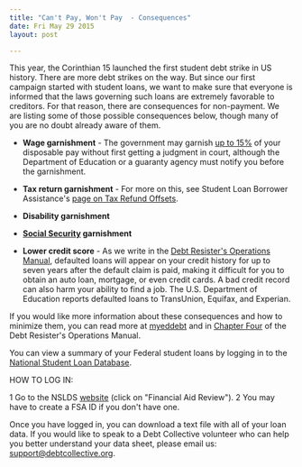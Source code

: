 ```yaml
---
title: "Can't Pay, Won't Pay  - Consequences"
date: Fri May 29 2015
layout: post

---
```


This year, the Corinthian 15 launched the first student debt strike in US history. There are more debt strikes on the way. But since our first campaign started with student loans, we want to make sure that everyone is informed that the laws governing such loans are extremely favorable to creditors. For that reason, there are consequences for non-payment.  We are listing some of those possible consequences below, though many of you are no doubt already aware of them.
 
* **Wage garnishment** - The government may garnish [up to 15%](http://www.studentloanborrowerassistance.org/collections/government-collection-tools/admin-wage-garnishments/) of your disposable pay without first getting a judgment in court, although the Department of Education or a guaranty agency must notify you before the garnishment.

* **Tax return garnishment** - For more on this, see Student Loan Borrower Assistance's [page on Tax Refund Offsets](http://www.studentloanborrowerassistance.org/collections/government-collection-tools/tax-offsets/).

* **Disability garnishment**

* **[Social Security](http://www.studentloanborrowerassistance.org/collections/government-collection-tools/benefits-offsets/) garnishment**

* **Lower credit score** - As we write in the [Debt Resister's Operations Manual](http://strikedebt.org/drom/chapter-four/), defaulted loans will appear on your credit history for up to seven years after the default claim is paid, making it difficult for you to obtain an auto loan, mortgage, or even credit cards. A bad credit record can also harm your ability to find a job. The U.S. Department of Education reports defaulted loans to TransUnion, Equifax, and Experian.
 
If you would like more information about these consequences and how to minimize them, you can read more at [myeddebt](https://www.myeddebt.com/borrower/) and in [Chapter Four](http://strikedebt.org/drom/chapter-four/) of the Debt Resister's Operations Manual.
 
You can view a summary of your Federal student loans by logging in to the [National Student Loan Database](http://www.nslds.ed.gov/nslds/nslds_SA/).

 
HOW TO LOG IN:
 
1      Go to the NSLDS [website](https://www.nslds.ed.gov/nslds/nslds_SA/) (click on "Financial Aid Review").
2      You may have to create a FSA ID if you don't have one. 

Once you have logged in, you can download a text file with all of your loan data.  If you would like to speak to a Debt Collective volunteer who can help you better understand your data sheet, please email us: support@debtcollective.org. 
